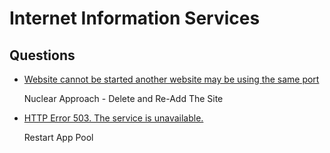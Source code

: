 # Internet Information Services

## Questions

* [Website cannot be started another website may be using the same port](https://stackoverflow.com/q/31487313/1366033)

  Nuclear Approach - Delete and Re-Add The Site

* [HTTP Error 503. The service is unavailable.](https://stackoverflow.com/q/13322937/1366033)

  Restart App Pool


